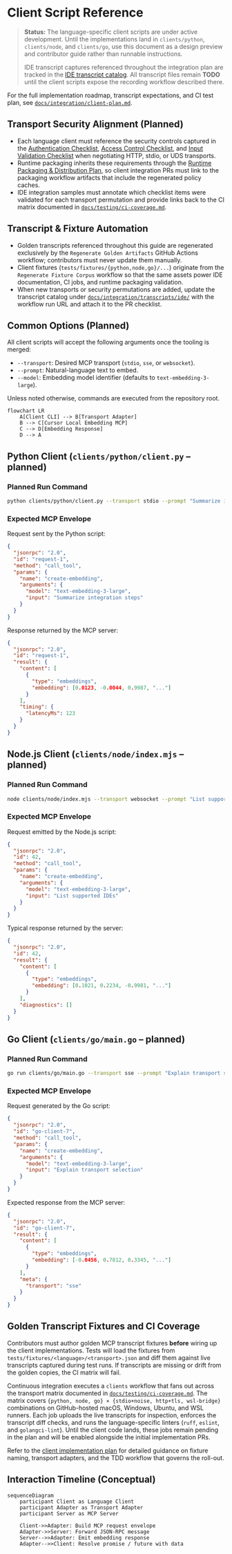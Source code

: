 # Client Script Reference

> **Status:** The language-specific client scripts are under active development. Until
> the implementations land in `clients/python`, `clients/node`, and `clients/go`, use
> this document as a design preview and contributor guide rather than runnable
> instructions.
>
> IDE transcript captures referenced throughout the integration plan are tracked in the
> [IDE transcript catalog](./transcripts/ide/README.md). All transcript files remain
> **TODO** until the client scripts expose the recording workflow described there.

For the full implementation roadmap, transcript expectations, and CI test plan, see
[`docs/integration/client-plan.md`](./client-plan.md).

## Transport Security Alignment (Planned)

- Each language client must reference the security controls captured in the [Authentication Checklist](../security/threat-model.md#authentication-checklist), [Access Control Checklist](../security/threat-model.md#access-control-checklist), and [Input Validation Checklist](../security/threat-model.md#input-validation-checklist) when negotiating HTTP, stdio, or UDS transports.
- Runtime packaging inherits these requirements through the [Runtime Packaging & Distribution Plan](../implementation/runtime-packaging-plan.md), so client integration PRs must link to the packaging workflow artifacts that include the regenerated policy caches.
- IDE integration samples must annotate which checklist items were validated for each transport permutation and provide links back to the CI matrix documented in [`docs/testing/ci-coverage.md`](../testing/ci-coverage.md).

## Transcript & Fixture Automation

- Golden transcripts referenced throughout this guide are regenerated exclusively by the `Regenerate Golden Artifacts` GitHub Actions workflow; contributors must never update them manually.
- Client fixtures (`tests/fixtures/{python,node,go}/...`) originate from the `Regenerate Fixture Corpus` workflow so that the same assets power IDE documentation, CI jobs, and runtime packaging validation.
- When new transports or security permutations are added, update the transcript catalog under [`docs/integration/transcripts/ide/`](./transcripts/ide/README.md) with the workflow run URL and attach it to the PR checklist.

## Common Options (Planned)

All client scripts will accept the following arguments once the tooling is merged:

- `--transport`: Desired MCP transport (`stdio`, `sse`, or `websocket`).
- `--prompt`: Natural-language text to embed.
- `--model`: Embedding model identifier (defaults to `text-embedding-3-large`).

Unless noted otherwise, commands are executed from the repository root.

```mermaid
flowchart LR
    A[Client CLI] --> B[Transport Adapter]
    B --> C[Cursor Local Embedding MCP]
    C --> D[Embedding Response]
    D --> A
```

## Python Client (`clients/python/client.py` – planned)

### Planned Run Command

```bash
python clients/python/client.py --transport stdio --prompt "Summarize integration steps" --model text-embedding-3-large
```

### Expected MCP Envelope

Request sent by the Python script:

```json
{
  "jsonrpc": "2.0",
  "id": "request-1",
  "method": "call_tool",
  "params": {
    "name": "create-embedding",
    "arguments": {
      "model": "text-embedding-3-large",
      "input": "Summarize integration steps"
    }
  }
}
```

Response returned by the MCP server:

```json
{
  "jsonrpc": "2.0",
  "id": "request-1",
  "result": {
    "content": [
      {
        "type": "embeddings",
        "embedding": [0.0123, -0.0044, 0.9987, "..."]
      }
    ],
    "timing": {
      "latencyMs": 123
    }
  }
}
```

## Node.js Client (`clients/node/index.mjs` – planned)

### Planned Run Command

```bash
node clients/node/index.mjs --transport websocket --prompt "List supported IDEs" --model text-embedding-3-large
```

### Expected MCP Envelope

Request emitted by the Node.js script:

```json
{
  "jsonrpc": "2.0",
  "id": 42,
  "method": "call_tool",
  "params": {
    "name": "create-embedding",
    "arguments": {
      "model": "text-embedding-3-large",
      "input": "List supported IDEs"
    }
  }
}
```

Typical response returned by the server:

```json
{
  "jsonrpc": "2.0",
  "id": 42,
  "result": {
    "content": [
      {
        "type": "embeddings",
        "embedding": [0.1021, 0.2234, -0.9981, "..."]
      }
    ],
    "diagnostics": []
  }
}
```

## Go Client (`clients/go/main.go` – planned)

### Planned Run Command

```bash
go run clients/go/main.go --transport sse --prompt "Explain transport selection" --model text-embedding-3-large
```

### Expected MCP Envelope

Request generated by the Go script:

```json
{
  "jsonrpc": "2.0",
  "id": "go-client-7",
  "method": "call_tool",
  "params": {
    "name": "create-embedding",
    "arguments": {
      "model": "text-embedding-3-large",
      "input": "Explain transport selection"
    }
  }
}
```

Expected response from the MCP server:

```json
{
  "jsonrpc": "2.0",
  "id": "go-client-7",
  "result": {
    "content": [
      {
        "type": "embeddings",
        "embedding": [-0.0456, 0.7812, 0.3345, "..."]
      }
    ],
    "meta": {
      "transport": "sse"
    }
  }
}
```

## Golden Transcript Fixtures and CI Coverage

Contributors must author golden MCP transcript fixtures **before** wiring up the
client implementations. Tests will load the fixtures from
`tests/fixtures/<language>/<transport>.json` and diff them against live transcripts
captured during test runs. If transcripts are missing or drift from the golden copies,
the CI matrix will fail.

Continuous integration executes a `clients` workflow that fans out across the transport
matrix documented in [`docs/testing/ci-coverage.md`](../testing/ci-coverage.md). The
matrix covers `{python, node, go} × {stdio+noise, http+tls, wsl-bridge}` combinations on
GitHub-hosted macOS, Windows, Ubuntu, and WSL runners. Each job uploads the live
transcripts for inspection, enforces the transcript diff checks, and runs the
language-specific linters (`ruff`, `eslint`, and `golangci-lint`). Until the client code
lands, these jobs remain pending in the plan and will be enabled alongside the initial
implementation PRs.

Refer to the [client implementation plan](./client-plan.md) for detailed guidance on
fixture naming, transport adapters, and the TDD workflow that governs the roll-out.

## Interaction Timeline (Conceptual)

```mermaid
sequenceDiagram
    participant Client as Language Client
    participant Adapter as Transport Adapter
    participant Server as MCP Server

    Client->>Adapter: Build MCP request envelope
    Adapter->>Server: Forward JSON-RPC message
    Server-->>Adapter: Emit embedding response
    Adapter-->>Client: Resolve promise / future with data
```
